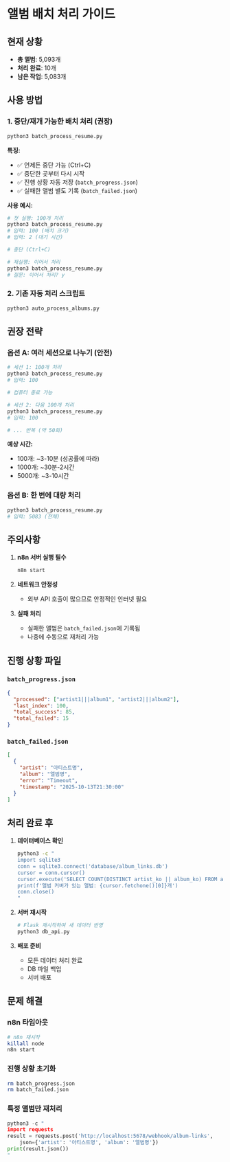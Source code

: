 # 앨범 배치 처리 가이드

## 현재 상황
- **총 앨범**: 5,093개
- **처리 완료**: 10개
- **남은 작업**: 5,083개

## 사용 방법

### 1. 중단/재개 가능한 배치 처리 (권장)

```bash
python3 batch_process_resume.py
```

**특징:**
- ✅ 언제든 중단 가능 (Ctrl+C)
- ✅ 중단한 곳부터 다시 시작
- ✅ 진행 상황 자동 저장 (`batch_progress.json`)
- ✅ 실패한 앨범 별도 기록 (`batch_failed.json`)

**사용 예시:**
```bash
# 첫 실행: 100개 처리
python3 batch_process_resume.py
# 입력: 100 (배치 크기)
# 입력: 2 (대기 시간)

# 중단 (Ctrl+C)

# 재실행: 이어서 처리
python3 batch_process_resume.py
# 질문: 이어서 처리? y
```

### 2. 기존 자동 처리 스크립트

```bash
python3 auto_process_albums.py
```

## 권장 전략

### 옵션 A: 여러 세션으로 나누기 (안전)
```bash
# 세션 1: 100개 처리
python3 batch_process_resume.py
# 입력: 100

# 컴퓨터 종료 가능

# 세션 2: 다음 100개 처리
python3 batch_process_resume.py
# 입력: 100

# ... 반복 (약 50회)
```

**예상 시간:**
- 100개: ~3-10분 (성공률에 따라)
- 1000개: ~30분-2시간
- 5000개: ~3-10시간

### 옵션 B: 한 번에 대량 처리
```bash
python3 batch_process_resume.py
# 입력: 5083 (전체)
```

## 주의사항

1. **n8n 서버 실행 필수**
   ```bash
   n8n start
   ```

2. **네트워크 안정성**
   - 외부 API 호출이 많으므로 안정적인 인터넷 필요

3. **실패 처리**
   - 실패한 앨범은 `batch_failed.json`에 기록됨
   - 나중에 수동으로 재처리 가능

## 진행 상황 파일

### `batch_progress.json`
```json
{
  "processed": ["artist1|||album1", "artist2|||album2"],
  "last_index": 100,
  "total_success": 85,
  "total_failed": 15
}
```

### `batch_failed.json`
```json
[
  {
    "artist": "아티스트명",
    "album": "앨범명",
    "error": "Timeout",
    "timestamp": "2025-10-13T21:30:00"
  }
]
```

## 처리 완료 후

1. **데이터베이스 확인**
   ```bash
   python3 -c "
   import sqlite3
   conn = sqlite3.connect('database/album_links.db')
   cursor = conn.cursor()
   cursor.execute('SELECT COUNT(DISTINCT artist_ko || album_ko) FROM album_platform_links WHERE album_cover_url IS NOT NULL AND album_cover_url != \"\"')
   print(f'앨범 커버가 있는 앨범: {cursor.fetchone()[0]}개')
   conn.close()
   "
   ```

2. **서버 재시작**
   ```bash
   # Flask 재시작하여 새 데이터 반영
   python3 db_api.py
   ```

3. **배포 준비**
   - 모든 데이터 처리 완료
   - DB 파일 백업
   - 서버 배포

## 문제 해결

### n8n 타임아웃
```bash
# n8n 재시작
killall node
n8n start
```

### 진행 상황 초기화
```bash
rm batch_progress.json
rm batch_failed.json
```

### 특정 앨범만 재처리
```python
python3 -c "
import requests
result = requests.post('http://localhost:5678/webhook/album-links',
    json={'artist': '아티스트명', 'album': '앨범명'})
print(result.json())
"
```
